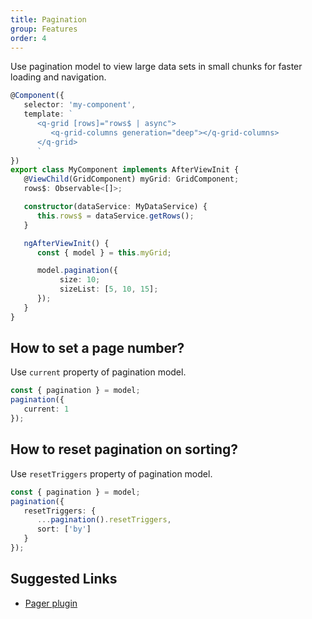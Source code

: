 ```yaml
---
title: Pagination
group: Features
order: 4
---
```


Use pagination model to view large data sets in small chunks for faster loading and navigation.

```typescript
@Component({
   selector: 'my-component',
   template: `
      <q-grid [rows]="rows$ | async">
         <q-grid-columns generation="deep"></q-grid-columns>
      </q-grid>
      `
})
export class MyComponent implements AfterViewInit {
   @ViewChild(GridComponent) myGrid: GridComponent;   
   rows$: Observable<[]>;

   constructor(dataService: MyDataService) {
      this.rows$ = dataService.getRows();
   }

   ngAfterViewInit() {
      const { model } = this.myGrid;

      model.pagination({
		   size: 10;
		   sizeList: [5, 10, 15];
      });
   }
}
```

## How to set a page number?

Use `current` property of pagination model.

```typescript
const { pagination } = model;
pagination({
   current: 1
});
```

## How to reset pagination on sorting?

Use `resetTriggers` property of pagination model.

```typescript
const { pagination } = model;
pagination({
   resetTriggers: {
      ...pagination().resetTriggers,
      sort: ['by']   
   }
});
```

## Suggested Links

* [Pager plugin](/plugin/pager.html)
